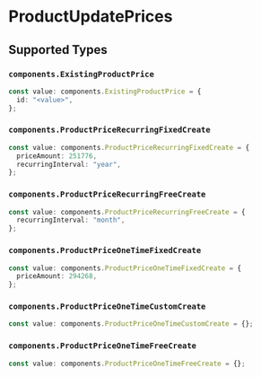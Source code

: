 # ProductUpdatePrices


## Supported Types

### `components.ExistingProductPrice`

```typescript
const value: components.ExistingProductPrice = {
  id: "<value>",
};
```

### `components.ProductPriceRecurringFixedCreate`

```typescript
const value: components.ProductPriceRecurringFixedCreate = {
  priceAmount: 251776,
  recurringInterval: "year",
};
```

### `components.ProductPriceRecurringFreeCreate`

```typescript
const value: components.ProductPriceRecurringFreeCreate = {
  recurringInterval: "month",
};
```

### `components.ProductPriceOneTimeFixedCreate`

```typescript
const value: components.ProductPriceOneTimeFixedCreate = {
  priceAmount: 294268,
};
```

### `components.ProductPriceOneTimeCustomCreate`

```typescript
const value: components.ProductPriceOneTimeCustomCreate = {};
```

### `components.ProductPriceOneTimeFreeCreate`

```typescript
const value: components.ProductPriceOneTimeFreeCreate = {};
```

